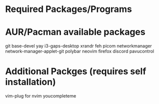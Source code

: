 # Required Packages/Programs

# AUR/Pacman available packages
git
base-devel
yay
i3-gaps-desktop
xrandr
feh
picom
networkmanager
network-manager-applet-git
polybar
neovim
firefox
discord
pavucontrol

# Additional Packges (requires self installation)
vim-plug for nvim
youcompleteme
